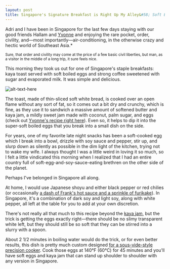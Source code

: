 ```yaml
---
layout: post
title: Singapore's Signature Breakfast is Right Up My Alley&#58; Soft Eggs with Soy Sauce and Toast with Kaya Jam
---
```


Adri and I have been in Singapore for the last few days staying with our good friends Hallam and <a href="http://www.seriouseats.com/user/profile/YvonneAlinaRuperti">Yvonne</a> and enjoying the rare pocket, order, civility, and&mdash;most importantly&mdash;air-conditioning, in the otherwise crazy and hectic world of Southeast Asia.*

<small>Sure, that order and civility may come at the price of a few basic civil liberties, but man, as a visitor in the middle of a long trip, it sure feels nice.</small>

This morning they took us out for one of Singapore's staple breakfasts: kaya toast served with soft boiled eggs and strong coffee sweetened with sugar and evaporated milk. It was simple and delicious.

![alt-text-here](http://kenjilopezalt.github.io/images/20140729-kaya-jam.jpg "Soft eggs and toast with kaya jam")

The toast, made of thin-sliced soft white bread, is cooked over an open flame without any sort of fat, so it comes out a bit dry and crunchy, which is fine, as they use it to sandwich a massive amount of softened butter and kaya jam, a mildly sweet jam made with coconut, palm sugar, and eggs (check out <a href="http://www.seriouseats.com/recipes/2013/03/kaya-jam-recipe.html">Yvonne's recipe right here</a>). Even so, it helps to dip it into the super-soft boiled eggs that you break into a small dish on the side.

For years, one of my favorite late night snacks has been a soft-cooked egg which I break into a bowl, drizzle with soy sauce and pepper, stir up, and slurp down as silently as possible in the dim light of the kitchen, trying not to wake my wife. I always thought I was a little weird in loving it so much, so I felt a little vindicated this morning when I realized that I had an entire country full of soft-egg-and-soy-sauce-eating brethren on the other side of the planet.

Perhaps I've belonged in Singapore all along.

At home, I would use Japanese shoyu and either black pepper or red chilies (or occasionally <a href="http://www.seriouseats.com/images/2013/08/20130723-sansaire-17.jpg">a dash of Frank's hot sauce and a sprinkle of furikake</a>). In Singapore, it's a combination of dark soy and light soy, along with white pepper, all left at the table for you to add at your own discretion.

There's not really all that much to this recipe beyond the <a href="http://www.seriouseats.com/recipes/2013/03/kaya-jam-recipe.html">kaya jam</a>, but the trick is getting the eggs exactly right&mdash;there should be no slimy transparent white left, but they should still be so soft that they can be stirred into a slurry with a spoon.

About 2 1/2 minutes in boiling water would do the trick, or for even better results, this dish is pretty much custom designed <a href="http://www.seriouseats.com/2013/10/sous-vide-101-all-about-eggs.html">for a sous-vide-style precision cooker</a>. Cook those eggs at 140°F (60°C) for 45 minutes and you'll have soft eggs and kaya jam that can stand up shoulder to shoulder with any version in Singapore.